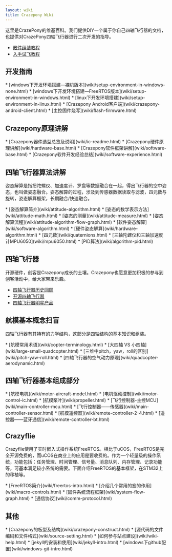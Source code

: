 ```yaml
---
layout: wiki
title: Crazepony Wiki
---
```


<div class="jumbotron">
    <p class="lead">这里是CrazePony的维基百科。我们提供DIY一个属于你自己四轴飞行器的文档，也提供对CrazePony四轴飞行器进行二次开发的指导。 </p>
</div>

* [散件组装教程](wiki/assemble-guide.html)
* [入手试飞教程](wiki/user-guide.html)

<h2>开发指南</h2>
* [windows下开发环境搭建—裸机版本](wiki/setup-environment-in-windows-none.html)
* [windows下开发环境搭建—FreeRTOS版本](wiki/setup-environment-in-windows.html)
* [linux下开发环境搭建](wiki/setup-environment-in-linux.html)
* [Crazepony Android客户端](wiki/crazepony-android-client.html)
* [主控固件烧写](wiki/flash-firmware.html)

<h2>Crazepony原理讲解</h2>
* [Crazepony器件选型总览及说明](wiki/ic-readme.html)
* [Crazepony硬件原理讲解](wiki/hardware-base.html)
* [Crazepony软件框架讲解](wiki/software-base.html)
* [Crazepony软件开发经验总结](wiki/software-experience.html)

<h2>四轴飞行器算法讲解</h2>
<p>姿态解算是指把陀螺仪、加速度计、罗盘等数据融合在一起，得出飞行器的空中姿态，也叫做姿态融合。姿态解算的过程，涉及到传感器数据读取与滤波，四元数与旋转，姿态解算框架，长期融合/快速融合。</p>
* [姿态解算简介](wiki/attitude-algorithm.html)
* [姿态的数学表示方法](wiki/attitude-math.html)
* [姿态的测量](wiki/attitude-measure.html)
* [姿态解算流程](wiki/attitude-algorithm-flow-graph.html)
* [软件姿态解算](wiki/software-algorithm.html)
* [硬件姿态解算](wiki/hardware-algorithm.html)
* [四元数](wiki/quaternions.html)
* [三轴陀螺仪和三轴加速度计MPU6050](wiki/mpu6050.html)
* [PID算法](wiki/algorithm-pid.html)

<h2>四轴飞行器</h2>
<p>开源硬件，创客是Crazepony成长的土壤。Crazepony也愿意更加积极的参与到创客活动中，给大家带来乐趣。</p>

* [四轴飞行器历史回顾](wiki/quadcopter-history.html)
* [开源四轴飞行器](wiki/opensource-quadcopter.html)
* [四轴飞行器明星产品](wiki/quadcopter-star.html)

<h2>航模基本概念扫盲</h2>
<p>四轴飞行器有其特有的力学结构，这部分是四轴结构的基本知识和组装。</p>
* [航模常用术语](wiki/copter-terminology.html)
* [大四轴 VS 小四轴](wiki/large-small-quadcopter.html)
* [三维中pitch，yaw，roll的区别](wiki/pitch-yaw-roll.html)
* [四轴飞行器的空气动力原理](wiki/quadcopter-aerodynamic.html)

<h2>四轴飞行器基本组成部分</h2>
* [航模电机](wiki/motor-aircraft-model.html)
* [电机驱动控制](wiki/motor-control-ic.html)
* [航模桨叶](wiki/propeller.html)
* [飞行控制器-主控MCU](wiki/main-controller-mcu.html)
* [飞行控制器——传感器](wiki/main-controller-sensor.html)
* [航模遥控器](wiki/remote-controller-2-4.html)
* [遥控器——蓝牙通信](wiki/remote-controller-bt.html)


<h2>Crazyflie</h2>
<p>Crazyflie使用了实时嵌入式操作系统FreeRTOS。相比于uCOS，FreeRTOS是完全开源免费的，而uCOS在商业上的应用是要收费的。作为一个轻量级的操作系统，功能包括：任务管理、时间管理、信号量、消息队列、内存管理、记录功能等，可基本满足较小系统的需要。下面介绍FreeRTOS的基本框架，在STM32上的移植等。</p>
* [FreeRTOS简介](wiki/freertos-intro.html)
* [介绍几个常用的宏的作用](wiki/macro-controls.html)
* [固件系统流程框架](wiki/system-flow-graph.html)
* [通信协议](wiki/comm-protocol.html)

<h2>其他</h2>
* [Crazepony的板型及结构](wiki/crazepony-construct.html)
* [源代码的文件编码和文件格式](wiki/source-setting.html)
* [如何参与站点建设](wiki/wiki-help.html)
* [jekyll的安装和使用](wiki/jekyll-intro.html)
* [windows下github配置](wiki/windows-git-intro.html)
